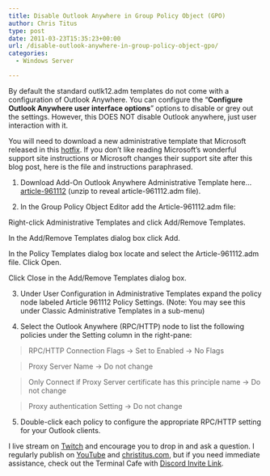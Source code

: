 ```yaml
---
title: Disable Outlook Anywhere in Group Policy Object (GPO)
author: Chris Titus
type: post
date: 2011-03-23T15:35:23+00:00
url: /disable-outlook-anywhere-in-group-policy-object-gpo/
categories:
  - Windows Server

---
```

By default the standard outlk12.adm templates do not come with a configuration of Outlook Anywhere. You can configure the &#8220;**Configure Outlook Anywhere user interface options**&#8221; options to disable or grey out the settings. However, this DOES NOT disable Outlook anywhere, just user interaction with it.

You will need to download a new administrative template that Microsoft released in this [hotfix][5]. If you don&#8217;t like reading Microsoft&#8217;s wonderful support site instructions or Microsoft changes their support site after this blog post, here is the file and instructions paraphrased.

1. Download Add-On Outlook Anywhere Administrative Template here&#8230;[article-961112][6] (unzip to reveal article-961112.adm file).
  
2. In the Group Policy Object Editor add the Article-961112.adm file:
  
Right-click Administrative Templates and click Add/Remove Templates.
  
In the Add/Remove Templates dialog box click Add.
  
In the Policy Templates dialog box locate and select the Article-961112.adm file. Click Open.
  
Click Close in the Add/Remove Templates dialog box.
  
3. Under User Configuration in Administrative Templates expand the policy node labeled Article 961112 Policy Settings. (Note: You may see this under Classic Administrative Templates in a sub-menu)
  
4. Select the Outlook Anywhere (RPC/HTTP) node to list the following policies under the Setting column in the right-pane:

> RPC/HTTP Connection Flags -> Set to Enabled -> No Flags
  
> Proxy Server Name -> Do not change
  
> Only Connect if Proxy Server certificate has this principle name -> Do not change
  
> Proxy authentication Setting -> Do not change

5. Double-click each policy to configure the appropriate RPC/HTTP setting for your Outlook clients.

I live stream on [Twitch][1] and encourage you to drop in and ask a question. I regularly publish on [YouTube][2] and [christitus.com][3], but if you need immediate assistance, check out the Terminal Cafe with [Discord Invite Link][4].

 [1]: https://twitch.tv/christitustech
 [2]: https://www.youtube.com/c/ChrisTitusTech
 [3]: https://www.christitus.com/
 [4]: https://www.christitus.com/discord
 [5]: http://support.microsoft.com/kb/961112
 [6]: http://localhost/wp-content/uploads/2011/03/article-961112.zip
